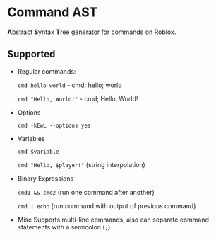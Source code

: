 Command AST
==============
**A**bstract **S**yntax **T**ree generator for commands on Roblox.

## Supported
- Regular commands:

    `cmd hello world` - cmd; hello; world
    
    `cmd "Hello, World!"` - cmd; Hello, World!

- Options

    `cmd -kEwL --options yes`

- Variables

    `cmd $variable`

    `cmd "Hello, $player!"` (string interpolation)

- Binary Expressions

    `cmd1 && cmd2` (run one command after another)

    `cmd | echo` (run command with output of previous command)

- Misc
    Supports multi-line commands, also can separate command statements with a semicolon (`;`)